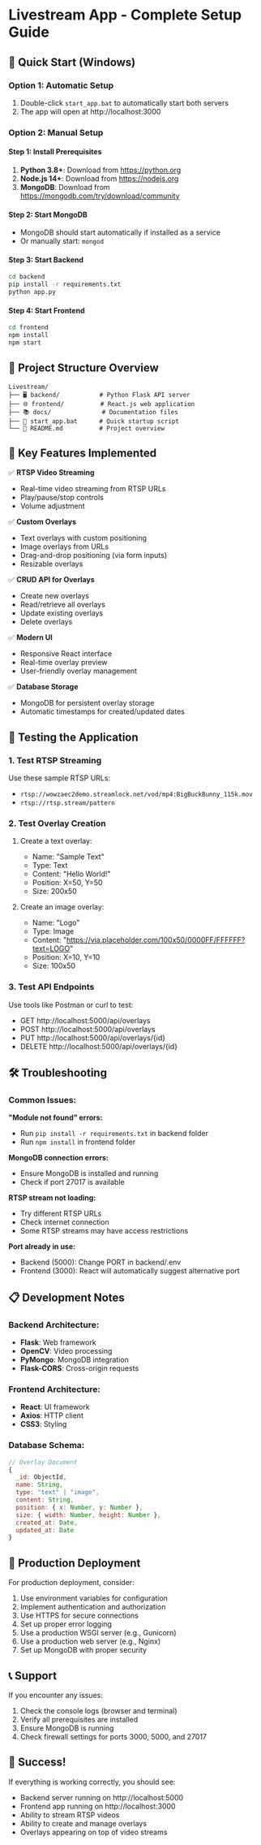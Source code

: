 # Livestream App - Complete Setup Guide

## 🚀 Quick Start (Windows)

### Option 1: Automatic Setup
1. Double-click `start_app.bat` to automatically start both servers
2. The app will open at http://localhost:3000

### Option 2: Manual Setup

#### Step 1: Install Prerequisites
1. **Python 3.8+**: Download from https://python.org
2. **Node.js 14+**: Download from https://nodejs.org
3. **MongoDB**: Download from https://mongodb.com/try/download/community

#### Step 2: Start MongoDB
- MongoDB should start automatically if installed as a service
- Or manually start: `mongod`

#### Step 3: Start Backend
```bash
cd backend
pip install -r requirements.txt
python app.py
```

#### Step 4: Start Frontend
```bash
cd frontend
npm install
npm start
```

## 📁 Project Structure Overview

```
Livestream/
├── 🖥️ backend/           # Python Flask API server
├── 🌐 frontend/          # React.js web application  
├── 📚 docs/              # Documentation files
├── 🚀 start_app.bat      # Quick startup script
└── 📖 README.md          # Project overview
```

## 🎯 Key Features Implemented

✅ **RTSP Video Streaming**
- Real-time video streaming from RTSP URLs
- Play/pause/stop controls
- Volume adjustment

✅ **Custom Overlays**
- Text overlays with custom positioning
- Image overlays from URLs
- Drag-and-drop positioning (via form inputs)
- Resizable overlays

✅ **CRUD API for Overlays**
- Create new overlays
- Read/retrieve all overlays
- Update existing overlays
- Delete overlays

✅ **Modern UI**
- Responsive React interface
- Real-time overlay preview
- User-friendly overlay management

✅ **Database Storage**
- MongoDB for persistent overlay storage
- Automatic timestamps for created/updated dates

## 🔧 Testing the Application

### 1. Test RTSP Streaming
Use these sample RTSP URLs:
- `rtsp://wowzaec2demo.streamlock.net/vod/mp4:BigBuckBunny_115k.mov`
- `rtsp://rtsp.stream/pattern`

### 2. Test Overlay Creation
1. Create a text overlay:
   - Name: "Sample Text"
   - Type: Text
   - Content: "Hello World!"
   - Position: X=50, Y=50
   - Size: 200x50

2. Create an image overlay:
   - Name: "Logo"
   - Type: Image
   - Content: "https://via.placeholder.com/100x50/0000FF/FFFFFF?text=LOGO"
   - Position: X=10, Y=10
   - Size: 100x50

### 3. Test API Endpoints
Use tools like Postman or curl to test:
- GET http://localhost:5000/api/overlays
- POST http://localhost:5000/api/overlays
- PUT http://localhost:5000/api/overlays/{id}
- DELETE http://localhost:5000/api/overlays/{id}

## 🛠️ Troubleshooting

### Common Issues:

**"Module not found" errors:**
- Run `pip install -r requirements.txt` in backend folder
- Run `npm install` in frontend folder

**MongoDB connection errors:**
- Ensure MongoDB is installed and running
- Check if port 27017 is available

**RTSP stream not loading:**
- Try different RTSP URLs
- Check internet connection
- Some RTSP streams may have access restrictions

**Port already in use:**
- Backend (5000): Change PORT in backend/.env
- Frontend (3000): React will automatically suggest alternative port

## 📋 Development Notes

### Backend Architecture:
- **Flask**: Web framework
- **OpenCV**: Video processing
- **PyMongo**: MongoDB integration
- **Flask-CORS**: Cross-origin requests

### Frontend Architecture:
- **React**: UI framework
- **Axios**: HTTP client
- **CSS3**: Styling

### Database Schema:
```javascript
// Overlay Document
{
  _id: ObjectId,
  name: String,
  type: "text" | "image",
  content: String,
  position: { x: Number, y: Number },
  size: { width: Number, height: Number },
  created_at: Date,
  updated_at: Date
}
```

## 🚀 Production Deployment

For production deployment, consider:
1. Use environment variables for configuration
2. Implement authentication and authorization
3. Use HTTPS for secure connections
4. Set up proper error logging
5. Use a production WSGI server (e.g., Gunicorn)
6. Use a production web server (e.g., Nginx)
7. Set up MongoDB with proper security

## 📞 Support

If you encounter any issues:
1. Check the console logs (browser and terminal)
2. Verify all prerequisites are installed
3. Ensure MongoDB is running
4. Check firewall settings for ports 3000, 5000, and 27017

## 🎉 Success!

If everything is working correctly, you should see:
- Backend server running on http://localhost:5000
- Frontend app running on http://localhost:3000
- Ability to stream RTSP videos
- Ability to create and manage overlays
- Overlays appearing on top of video streams